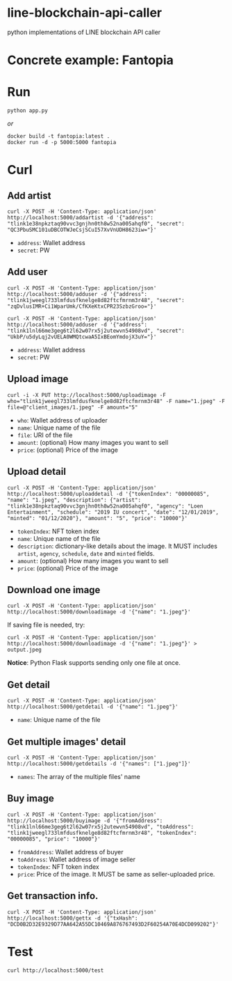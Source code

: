 # line-blockchain-api-caller
python implementations of LINE blockchain API caller

# Concrete example: Fantopia

<!--
*Fantopia* is the ...
-->

# Run

```
python app.py
```

*or*

```
docker build -t fantopia:latest .
docker run -d -p 5000:5000 fantopia
```

# Curl

## Add artist

```
curl -X POST -H 'Content-Type: application/json' http://localhost:5000/addartist -d '{"address": "tlink1e38npkztaq90vvc3gnjhn0th8w52na005ahqf0", "secret": "QC3PbuSMC101uDBCOTWJeCsjSCuI57XvVnUDH8623iw="}'
```

* `address`: Wallet address
* `secret`: PW

## Add user

```
curl -X POST -H 'Content-Type: application/json' http://localhost:5000/adduser -d '{"address": "tlink1jweegl733lmfdusfknelge8d82ftcfmrnm3r48", "secret": "zqDvlusIMR+Ci1WparUmk/CfKXeKtxCPR23SzbzGroo="}'
```
```
curl -X POST -H 'Content-Type: application/json' http://localhost:5000/adduser -d '{"address": "tlink1lnl66me3geg6t2l62w07rx5j2utewvn54908vd", "secret": "UkbP/u5dyLqj2vUELA0WMQtcwaA5IxBEomYmdojX3uY="}'
```
* `address`: Wallet address
* `secret`: PW

## Upload image

```
curl -i -X PUT http://localhost:5000/uploadimage -F who="tlink1jweegl733lmfdusfknelge8d82ftcfmrnm3r48" -F name="1.jpeg" -F file=@"client_images/1.jpeg" -F amount="5"
```

* `who`: Wallet address of uploader
* `name`: Unique name of the file
* `file`: URI of the file
* `amount`: (optional) How many images you want to sell
* `price`: (optional) Price of the image

## Upload detail

```
curl -X POST -H 'Content-Type: application/json' http://localhost:5000/uploaddetail -d '{"tokenIndex": "00000085", "name": "1.jpeg", "description": {"artist": "tlink1e38npkztaq90vvc3gnjhn0th8w52na005ahqf0", "agency": "Loen Entertainment", "schedule": "2019 IU concert", "date": "12/01/2019", "minted": "01/12/2020"}, "amount": "5", "price": "10000"}'
```

* `tokenIndex`: NFT token index
* `name`: Unique name of the file
* `description`: dictionary-like details about the image. It MUST includes `artist`, `agency`, `schedule`, `date` and `minted` fields.
* `amount`: (optional) How many images you want to sell
* `price`: (optional) Price of the image

## Download one image

```
curl -X POST -H 'Content-Type: application/json' http://localhost:5000/downloadimage -d '{"name": "1.jpeg"}'
```

If saving file is needed, try:

```
curl -X POST -H 'Content-Type: application/json' http://localhost:5000/downloadimage -d '{"name": "1.jpeg"}' > output.jpeg
```

**Notice**: Python Flask supports sending only one file at once.

## Get detail

```
curl -X POST -H 'Content-Type: application/json' http://localhost:5000/getdetail -d '{"name": "1.jpeg"}'
```

* `name`: Unique name of the file

## Get multiple images' detail

```
curl -X POST -H 'Content-Type: application/json' http://localhost:5000/getdetails -d '{"names": ["1.jpeg"]}'
```

* `names`: The array of the multiple files' name

## Buy image

```
curl -X POST -H 'Content-Type: application/json' http://localhost:5000/buyimage -d '{"fromAddress": "tlink1lnl66me3geg6t2l62w07rx5j2utewvn54908vd", "toAddress": "tlink1jweegl733lmfdusfknelge8d82ftcfmrnm3r48", "tokenIndex": "00000085", "price": "10000"}'
```

* `fromAddress`: Wallet address of buyer
* `toAddress`: Wallet address of image seller
* `tokenIndex`: NFT token index
* `price`: Price of the image. It MUST be same as seller-uploaded price.

## Get transaction info.

```
curl -X POST -H 'Content-Type: application/json' http://localhost:5000/gettx -d '{"txHash": "DCD0B2D32E9329D77AA642A55DC10469A876767493D2F60254A70E4DCD099202"}'
```

# Test

```
curl http://localhost:5000/test
```
